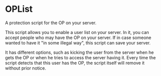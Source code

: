 # OPList
A protection script for the OP on your server.

This script allows you to enable a user list on your server. In it, you can accept people who may have the OP on your server. If in case someone wanted to have it "in some illegal way", this script can save your server.

It has different options, such as kicking the user from the server when he gets the OP or when he tries to access the server having it. Every time the script detects that this user has the OP, the script itself will remove it without prior notice.
